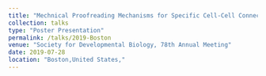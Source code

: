 ```yaml
---
title: "Mechnical Proofreading Mechanisms for Specific Cell-Cell Connectivity Formation"
collection: talks
type: "Poster Presentation"
permalink: /talks/2019-Boston
venue: "Society for Developmental Biology, 78th Annual Meeting"
date: 2019-07-28
location: "Boston,United States,"
---
```

